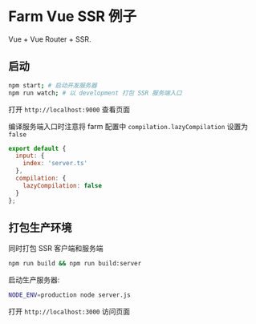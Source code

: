 # Farm Vue SSR 例子

Vue + Vue Router + SSR.

## 启动

```sh
npm start; # 启动开发服务器
npm run watch; # 以 development 打包 SSR 服务端入口
```

打开 `http://localhost:9000` 查看页面

编译服务端入口时注意将 farm 配置中 `compilation.lazyCompilation` 设置为 `false`

```js
export default {
  input: {
    index: 'server.ts'
  },
  compilation: {
    lazyCompilation: false
  }
};
```

## 打包生产环境

同时打包 SSR 客户端和服务端

```sh
npm run build && npm run build:server
```

启动生产服务器:

```sh
NODE_ENV=production node server.js
```

打开 `http://localhost:3000` 访问页面

